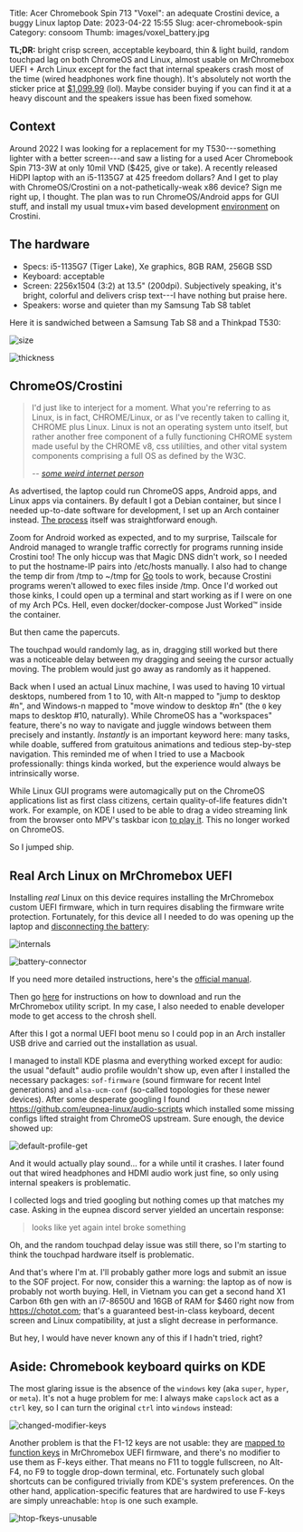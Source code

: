 Title: Acer Chromebook Spin 713 "Voxel": an adequate Crostini device, a buggy Linux laptop
Date: 2023-04-22 15:55
Slug: acer-chromebook-spin
Category: consoom
Thumb: images/voxel_battery.jpg


**TL;DR:** bright crisp screen, acceptable keyboard, thin & light build, random
touchpad lag on both ChromeOS and Linux, almost usable on MrChromebox UEFI +
Arch Linux except for the fact that internal speakers crash most of the time
(wired headphones work fine though). It's absolutely not worth the sticker
price at [$1,099.99][1] (lol). Maybe consider buying if you can find it at a
heavy discount and the speakers issue has been fixed somehow.

## Context

Around 2022 I was looking for a replacement for my T530---something lighter
with a better screen---and saw a listing for a used Acer Chromebook Spin 713-3W
at only 10mil VND ($425, give or take). A recently released HiDPI laptop with
an i5-1135G7 at 425 freedom dollars? And I get to play with ChromeOS/Crostini
on a not-pathetically-weak x86 device? Sign me right up, I thought. The plan
was to run ChromeOS/Android apps for GUI stuff, and install my usual tmux+vim
based development [environment][2] on Crostini.

## The hardware

- Specs: i5-1135G7 (Tiger Lake), Xe graphics, 8GB RAM, 256GB SSD
- Keyboard: acceptable
- Screen: 2256x1504 (3:2) at 13.5" (200dpi). Subjectively speaking, it's
  bright, colorful and delivers crisp text---I have nothing but praise here.
- Speakers: worse and quieter than my Samsung Tab S8 tablet

Here it is sandwiched between a Samsung Tab S8 and a Thinkpad T530:

![size](/images/voxel_size.jpg)

![thickness](/images/voxel_thickness.jpg)

## ChromeOS/Crostini

> I'd just like to interject for a moment. What you're referring to as Linux,
> is in fact, CHROME/Linux, or as I've recently taken to calling it, CHROME
> plus Linux. Linux is not an operating system unto itself, but rather another
> free component of a fully functioning CHROME system made useful by the CHROME
> v8, css utililties, and other vital system components comprising a full OS as
> defined by the W3C.
>
> _-- [some weird internet person][6]_

As advertised, the laptop could run ChromeOS apps, Android apps, and Linux apps
via containers. By default I got a Debian container, but since I needed
up-to-date software for development, I set up an Arch container instead. [The
process][3] itself was straightforward enough.

Zoom for Android worked as expected, and to my surprise, Tailscale for Android
managed to wrangle traffic correctly for programs running inside Crostini too!
The only hiccup was that Magic DNS didn't work, so I needed to put the
hostname-IP pairs into /etc/hosts manually. I also had to change the temp dir
from /tmp to ~/tmp for [Go][4] tools to work, because Crostini programs weren't
allowed to exec files inside /tmp. Once I'd worked out those kinks, I could
open up a terminal and start working as if I were on one of my Arch PCs. Hell,
even docker/docker-compose Just Worked™ inside the container.

But then came the papercuts.

The touchpad would randomly lag, as in, dragging still
worked but there was a noticeable delay between my dragging and seeing the
cursor actually moving. The problem would just go away as randomly as it
happened.

Back when I used an actual Linux machine, I was used to having 10 virtual
desktops, numbered from 1 to 10, with Alt-n mapped to "jump to desktop #n", and
Windows-n mapped to "move window to desktop #n" (the `0` key maps to
desktop #10, naturally). While ChromeOS has a "workspaces" feature, there's no
way to navigate and juggle windows between them precisely and instantly.
_Instantly_ is an important keyword here: many tasks, while doable, suffered
from gratuitous animations and tedious step-by-step navigation. This reminded
me of when I tried to use a Macbook professionally: things kinda worked, but
the experience would always be intrinsically worse.

While Linux GUI programs were automagically put on the ChromeOS applications
list as first class citizens, certain quality-of-life features didn't work. For
example, on KDE I used to be able to drag a video streaming link from the
browser onto MPV's taskbar icon [to play it][5]. This no longer worked on
ChromeOS.

So I jumped ship.

## Real Arch Linux on MrChromebox UEFI

Installing _real_ Linux on this device requires installing the MrChromebox
custom UEFI firmware, which in turn requires disabling the firmware write
protection. Fortunately, for this device all I needed to do was opening up the
laptop and [disconnecting the battery][7]:

![internals](/images/voxel_internals.jpg)

![battery-connector](/images/voxel_battery.jpg)

If you need more detailed instructions, here's the [official manual][8].

Then go [here][9] for instructions on how to download and run the MrChromebox
utility script. In my case, I also needed to enable developer mode to get
access to the chrosh shell.

After this I got a normal UEFI boot menu so I could pop in an Arch installer
USB drive and carried out the installation as usual.

I managed to install KDE plasma and everything worked except for audio: the
usual "default" audio profile wouldn't show up, even after I installed the
necessary packages: `sof-firmware` (sound firmware for recent Intel
generations) and `alsa-ucm-conf` (so-called topologies for these newer
devices). After some desperate googling I found
<https://github.com/eupnea-linux/audio-scripts> which installed some missing
configs lifted straight from ChromeOS upstream. Sure enough, the device showed
up:

![default-profile-get](/images/voxel_audio_device.png "")

And it would actually play sound... for a while until it crashes. I later found
out that wired headphones and HDMI audio work just fine, so only using internal
speakers is problematic.

I collected logs and tried googling but nothing comes up that matches my case.
Asking in the eupnea discord server yielded an uncertain response:

> looks like yet again intel broke something

Oh, and the random touchpad delay issue was still there, so I'm starting to
think the touchpad hardware itself is problematic.

And that's where I'm at. I'll probably gather more logs and submit an issue to
the SOF project. For now, consider this a warning: the laptop as of now is
probably not worth buying. Hell, in Vietnam you can get a second hand X1 Carbon
6th gen with an i7-8650U and 16GB of RAM for $460 right now from
<https://chotot.com>; that's a guaranteed best-in-class keyboard, decent
screen and Linux compatibility, at just a slight decrease in performance.

But hey, I would have never known any of this if I hadn't tried, right?

## Aside: Chromebook keyboard quirks on KDE

The most glaring issue is the absence of the `windows` key (aka `super`,
`hyper`, or `meta`). It's not a huge problem for me: I always make `capslock`
act as a `ctrl` key, so I can turn the original `ctrl` into `windows` instead:

![changed-modifier-keys](/images/voxel_keys_mod.jpg)

Another problem is that the F1-12 keys are not usable: they are [mapped to
function keys][10] in MrChromebox UEFI firmware, and there's no modifier to use
them as F-keys either. That means no F11 to toggle fullscreen, no Alt-F4, no F9
to toggle drop-down terminal, etc. Fortunately such global shortcuts can be
configured trivially from KDE's system preferences. On the other hand,
application-specific features that are hardwired to use F-keys are simply
unreachable: `htop` is one such example.

![htop-fkeys-unusable](/images/voxel_keys_f.png)

[1]: https://www.acer.com/us-en/chromebooks/acer-chromebook-enterprise-spin-713-cp713-3w/pdp/NX.AHAAA.006
[2]: https://git.sr.ht/~nhanb/neodots
[3]: https://wiki.archlinux.org/title/Chrome_OS_devices/Crostini
[4]: https://go.dev/
[5]: /images/put.io_01_mpv.mp4
[6]: https://orib.dev/interject.html
[7]: https://wiki.mrchromebox.tech/Firmware_Write_Protect#Hardware_Write_Protection
[8]: /images/voxel_chromebook_cp7133w.pdf
[9]: https://mrchromebox.tech/#fwscript
[10]: https://github.com/MrChromebox/firmware/issues/349
